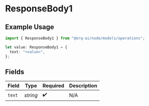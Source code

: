 # ResponseBody1

## Example Usage

```typescript
import { ResponseBody1 } from "@orq-ai/node/models/operations";

let value: ResponseBody1 = {
  text: "<value>",
};
```

## Fields

| Field              | Type               | Required           | Description        |
| ------------------ | ------------------ | ------------------ | ------------------ |
| `text`             | *string*           | :heavy_check_mark: | N/A                |